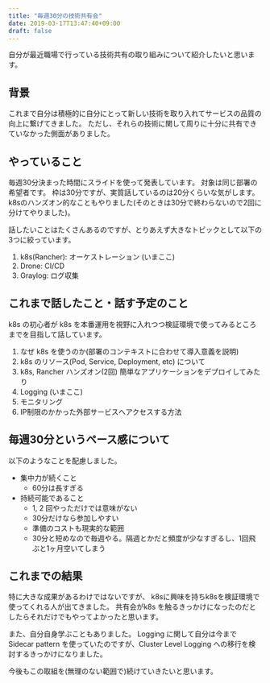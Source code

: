 ```yaml
---
title: "毎週30分の技術共有会"
date: 2019-03-17T13:47:40+09:00
draft: false
---
```


自分が最近職場で行っている技術共有の取り組みについて紹介したいと思います。

## 背景

これまで自分は積極的に自分にとって新しい技術を取り入れてサービスの品質の向上に繋げてきました。
ただし、それらの技術に関して周りに十分に共有できていなかった側面がありました。

## やっていること

毎週30分決まった時間にスライドを使って発表しています。
対象は同じ部署の希望者です。
枠は30分ですが、実質話しているのは20分くらいな気がします。
k8sのハンズオン的なこともやりました(そのときは30分で終わらないので2回に分けてやりました)。

話したいことはたくさんあるのですが、とりあえず大きなトピックとして以下の3つに絞っています。

1. k8s(Rancher): オーケストレーション (いまここ)
2. Drone: CI/CD
3. Graylog: ログ収集

## これまで話したこと・話す予定のこと

k8s の初心者が k8s を本番運用を視野に入れつつ検証環境で使ってみるところまでを目指して話しています。

1. なぜ k8s を使うのか(部署のコンテキストに合わせて導入意義を説明)
2. k8s のリソース(Pod, Service, Deployment, etc) について
3. k8s, Rancher ハンズオン(2回) 簡単なアプリケーションをデプロイしてみたり
4. Logging (いまここ)
5. モニタリング
6. IP制限のかかった外部サービスへアクセスする方法

## 毎週30分というペース感について

以下のようなことを配慮しました。

* 集中力が続くこと
  * 60分は長すぎる
* 持続可能であること
  * 1, 2 回やっただけでは意味がない
  * 30分だけなら参加しやすい
  * 準備のコストも現実的な範囲
  * 30分と短めなので毎週やる。隔週とかだと頻度が少なすぎるし、1回飛ぶと1ヶ月空いてしまう

## これまでの結果

特に大きな成果があるわけではないですが、
k8sに興味を持ちk8sを検証環境で使ってくれる人が出てきました。
共有会がk8s を触るきっかけになったのだとしたらそれだけでもやってよかったと思います。

また、自分自身学ぶこともありました。
Logging に関して自分は今まで Sidecar pattern を使っていたのですが、Cluster Level Logging への移行を検討するきっかけになりました。

今後もこの取組を(無理のない範囲で)続けていきたいと思います。
